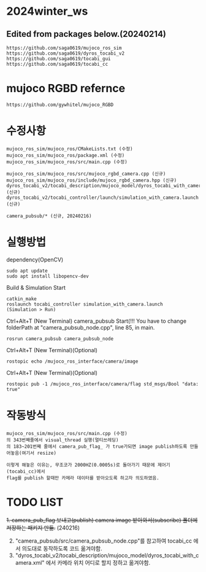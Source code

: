 # 2024winter_ws

## Edited from packages below.(20240214)
```
https://github.com/saga0619/mujoco_ros_sim
https://github.com/saga0619/dyros_tocabi_v2
https://github.com/saga0619/tocabi_gui
https://github.com/saga0619/tocabi_cc
```

# mujoco RGBD refernce
```
https://github.com/gywhitel/mujoco_RGBD
```

# 수정사항
```
mujoco_ros_sim/mujoco_ros/CMakeLists.txt (수정)
mujoco_ros_sim/mujoco_ros/package.xml (수정)
mujoco_ros_sim/mujoco_ros/src/main.cpp (수정)

mujoco_ros_sim/mujoco_ros/src/mujoco_rgbd_camera.cpp (신규)
mujoco_ros_sim/mujoco_ros/include/mujoco_rgbd_camera.hpp (신규)
dyros_tocabi_v2/tocabi_description/mujoco_model/dyros_tocabi_with_camera.xml (신규)
dyros_tocabi_v2/tocabi_controller/launch/simulation_with_camera.launch (신규)

camera_pubsub/* (신규, 20240216)
```

# 실행방법
dependency(OpenCV)
```
sudo apt update
sudo apt install libopencv-dev
```

Build & Simulation Start
```
catkin_make
roslaunch tocabi_controller simulation_with_camera.launch
(Simulation > Run)
```
Ctrl+Alt+T (New Terminal)
camera_pubsub Start(!!! You have to change folderPath at "camera_pubsub_node.cpp", line 85, in main.
```
rosrun camera_pubsub camera_pubsub_node
```


Ctrl+Alt+T (New Terminal)(Optional)
```
rostopic echo /mujoco_ros_interface/camera/image
```
Ctrl+Alt+T (New Terminal)(Optional)
```
rostopic pub -1 /mujoco_ros_interface/camera/flag std_msgs/Bool "data: true" 
```
# 작동방식
```
mujoco_ros_sim/mujoco_ros/src/main.cpp (수정)
의 343번째줄에서 visual_thread 실행(멀티쓰레딩)
의 183~201번째 줄에서 camera_pub_flag_ 가 true가되면 image publish하도록 만들어놓음(여기서 resize)

이렇게 해놓은 이유는, 무조코가 2000HZ(0.0005s)로 돌아가기 때문에 제어기(tocabi_cc)에서
flag를 publish 할때만 카메라 데이터를 받아오도록 하고자 의도하였음.
```

# TODO LIST
~~1. camera_pub_flag 보내고(publish) camera image 받아와서(subscribe) 폴더에 저장하는 패키지 만듦.~~ (240216)

2. "camera_pubsub/src/camera_pubsub_node.cpp"를 참고하여 tocabi_cc 에서 의도대로 동작하도록 코드 옮겨야함.
3. "dyros_tocabi_v2/tocabi_description/mujoco_model/dyros_tocabi_with_camera.xml" 에서 카메라 위치 어디로 할지 정하고 옮겨야함.




